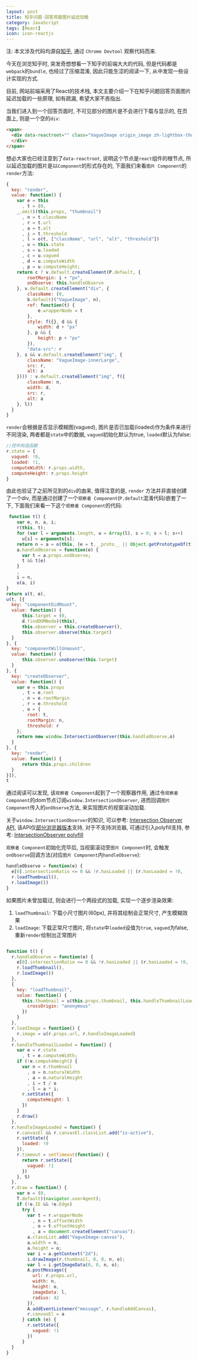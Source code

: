```yaml
---
layout: post
title: 知乎问题-回答视窗图片延迟加载
category: JavaScript
tags: [React]
icon: icon-reactjs
---
```


注: 本文涉及代码均源自[知乎](https://www.zhihu.com/), 通过 `Chrome Devtool` 观察代码而来.

今天在浏览知乎时, 突发奇想想看一下知乎的前端大大的代码, 但是代码都是`webpack`的`bundle`, 也经过了压缩混淆, 因此只能生涩的阅读一下, 从中发现一些设计实现的方式.

目前, 网站前端采用了React的技术栈, 本文主要介绍一下在知乎问题回答页面图片延迟加载的一些原理, 如有疏漏, 希望大家不吝指出.

当我们进入到一个回答页面时, 不可见部分的图片是不会进行下载与显示的, 在页面上, 则是一个空的`div`:

```html
<span>
  <div data-reactroot="" class="VagueImage origin_image zh-lightbox-thumb" data-src="https://pic1.zhimg.com/v2-fa2c910478a2d00438916ab5bebdfad4_b.png" style="width: 654px; height: 334.301px;">
  </div>
</span>
```

想必大家也已经注意到了`data-reactroot`, 说明这个节点是`react`组件的根节点, 所以延迟加载的图片是以`Component`的形式存在的, 下面我们来看``图片 Component``的`render`方法:

```js
{
  key: "render",
  value: function() {
    var e = this
      , t = (0,
    _.omit)(this.props, "thumbnail")
      , n = t.className
      , r = t.url
      , a = t.alt
      , i = t.threshold
      , l = o(t, ["className", "url", "alt", "threshold"])
      , u = this.state
      , s = u.loaded
      , c = u.vagued
      , d = u.computeWidth
      , p = u.computeHeight;
    return c ? v.default.createElement(P.default, {
        rootMargin: i + "px",
        onObserve: this.handleObserve
    }, v.default.createElement("div", {
        className: (0,
        b.default)("VagueImage", n),
        ref: function(t) {
            e.wrapperNode = t
        },
        style: f({}, d && {
            width: d + "px"
        }, p && {
            height: p + "px"
        }),
        "data-src": r
    }, s && v.default.createElement("img", {
        className: "VagueImage-innerLarge",
        src: r,
        alt: a
    }))) : v.default.createElement("img", f({
        className: n,
        width: d,
        src: r,
        alt: a
    }, l))
  }
}
```

`render`会根据是否显示模糊图(vagued), 图片是否已加载(loaded)作为条件来进行不同渲染, 两者都是`state`中的数据, `vagued`初始化默认为true, `loaded`默认为false:

```js
//控件构造函数
r.state = {
  vagued: !0,
  loaded: !1,
  computeWidth: r.props.width,
  computeHeight: r.props.height
}
```

由此也验证了之前所见到的`div`的由来, 值得注意的是, `render` 方法并非直接创建了一个div, 而是通过创建了一个`观察者 Component`(`P.default`混淆代码)嵌套了一下, 下面我们来看一下这个`观察者 Component`的代码:

```js
 function t() {
    var e, n, a, i;
    r(this, t);
    for (var l = arguments.length, u = Array(l), s = 0; s < l; s++)
      u[s] = arguments[s];
    return n = a = o(this, (e = t.__proto__ || Object.getPrototypeOf(t)).call.apply(e, [this].concat(u))),
    a.handleObserve = function(e) {
      var t = a.props.onObserve;
      t && t(e)
    }
    ,
    i = n,
    o(a, i)
}
return a(t, e),
u(t, [{
  key: "componentDidMount",
  value: function() {
      this.target = (0,
      d.findDOMNode)(this),
      this.observer = this.createObserver(),
      this.observer.observe(this.target)
  }
}, {
  key: "componentWillUnmount",
  value: function() {
      this.observer.unobserve(this.target)
  }
}, {
  key: "createObserver",
  value: function() {
    var e = this.props
      , t = e.root
      , n = e.rootMargin
      , r = e.threshold
      , o = {
        root: t,
        rootMargin: n,
        threshold: r
    };
    return new window.IntersectionObserver(this.handleObserve,o)
  }
}, {
  key: "render",
  value: function() {
      return this.props.children
  }
}]),
t
```

通过阅读可以发现, 该`观察者 Component`起到了一个观察器作用, 通过令`观察者 Component`的dom节点订阅`window.IntersectionObserver`, 进而回调`图片 Component`传入的`onObserve`方法, 来实现图片的视窗滚动加载.

关于`window.IntersectionObserver`的知识, 可以参考: [Intersection Observer API](https://developer.mozilla.org/en-US/docs/Web/API/Intersection_Observer_API), 该API仅[部分浏览器版本](https://developer.mozilla.org/en-US/docs/Web/API/Intersection_Observer_API#Browser_compatibility)支持, 对于不支持浏览器, 可通过引入polyfill支持, 参考: [IntersectionObserver polyfill](https://github.com/w3c/IntersectionObserver/tree/master/polyfill)

`观察者 Component`初始化完毕后, 当视窗滚动至`图片 Component`时, 会触发`onObserve`回调方法(对应`图片 Component`内`handleObserve`):

```js
handleObserve = function(e) {
  e[0].intersectionRatio <= 0 && !r.hasLoaded || (r.hasLoaded = !0,
  r.loadThumbnail(),
  r.loadImage())
}
```

如果图片未曾加载过, 则会进行一个两段式的加载, 实现一个逐步渲染效果:

1. `loadThumbnail`: 下载小尺寸图片(60px), 并将其绘制会正常尺寸, 产生模糊效果
1. `loadImage`: 下载正常尺寸图片, 将`state`中`loaded`设值为`true`, `vagued`为false, 重新`render`绘制出正常图片

```js

function t() {
  r.handleObserve = function(e) {
    e[0].intersectionRatio <= 0 && !r.hasLoaded || (r.hasLoaded = !0,
    r.loadThumbnail(),
    r.loadImage())
  },
  {
    key: "loadThumbnail",
    value: function() {
      this.thumbnail = u(this.props.thumbnail, this.handleThumbnailLoaded, {
        crossOrigin: "anonymous"
      })
    }
  },
  r.loadImage = function() {
    r.image = u(r.props.url, r.handleImageLoaded)
  },
  r.handleThumbnailLoaded = function() {
    var e = r.state
      , t = e.computeWidth;
    if (!e.computeHeight) {
      var n = r.thumbnail
        , o = n.naturalWidth
        , a = n.naturalHeight
        , i = t / o
        , l = a * i;
      r.setState({
        computeHeight: l
      })
    }
    r.draw()
  },
  r.handleImageLoaded = function() {
    r.canvasEl && r.canvasEl.classList.add("is-active"),
    r.setState({
      loaded: !0
    }),
    r.timeout = setTimeout(function() {
      return r.setState({
        vagued: !1
      })
    }, S)
  },
  r.draw = function() {
    var e = (0,
    T.default)(navigator.userAgent);
    if (!e.IE && !e.Edge)
      try {
        var t = r.wrapperNode
          , n = t.offsetWidth
          , o = t.offsetHeight
          , a = document.createElement("canvas");
        a.classList.add("VagueImage-canvas"),
        a.width = n,
        a.height = o;
        var i = a.getContext("2d");
        i.drawImage(r.thumbnail, 0, 0, n, o);
        var l = i.getImageData(0, 0, n, o);
        A.postMessage({
          url: r.props.url,
          width: n,
          height: o,
          imageData: l,
          radius: 42
        }),
        A.addEventListener("message", r.handleAddCanvas),
        r.canvasEl = a
      } catch (e) {
        r.setState({
          vagued: !1
        })
      }
  }
}

```
